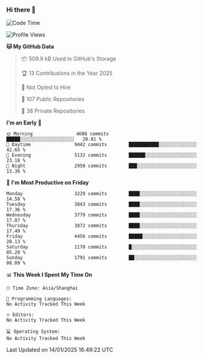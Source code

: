 ### Hi there 👋

<!--
**qbosen/qbosen** is a ✨ _special_ ✨ repository because its `README.md` (this file) appears on your GitHub profile.

Here are some ideas to get you started:

- 🔭 I’m currently working on ...
- 🌱 I’m currently learning ...
- 👯 I’m looking to collaborate on ...
- 🤔 I’m looking for help with ...
- 💬 Ask me about ...
- 📫 How to reach me: ...
- 😄 Pronouns: ...
- ⚡ Fun fact: ...
-->

<!--START_SECTION:waka-->
![Code Time](http://img.shields.io/badge/Code%20Time-2%2C111%20hrs%2036%20mins-blue)

![Profile Views](http://img.shields.io/badge/Profile%20Views-0-blue)

**🐱 My GitHub Data** 

> 📦 509.9 kB Used in GitHub's Storage 
 > 
> 🏆 13 Contributions in the Year 2025
 > 
> 🚫 Not Opted to Hire
 > 
> 📜 107 Public Repositories 
 > 
> 🔑 38 Private Repositories 
 > 
**I'm an Early 🐤** 

```text
🌞 Morning                4608 commits        █████░░░░░░░░░░░░░░░░░░░░   20.81 % 
🌆 Daytime                9442 commits        ███████████░░░░░░░░░░░░░░   42.65 % 
🌃 Evening                5132 commits        ██████░░░░░░░░░░░░░░░░░░░   23.18 % 
🌙 Night                  2958 commits        ███░░░░░░░░░░░░░░░░░░░░░░   13.36 % 
```
📅 **I'm Most Productive on Friday** 

```text
Monday                   3229 commits        ████░░░░░░░░░░░░░░░░░░░░░   14.58 % 
Tuesday                  3843 commits        ████░░░░░░░░░░░░░░░░░░░░░   17.36 % 
Wednesday                3779 commits        ████░░░░░░░░░░░░░░░░░░░░░   17.07 % 
Thursday                 3872 commits        ████░░░░░░░░░░░░░░░░░░░░░   17.49 % 
Friday                   4456 commits        █████░░░░░░░░░░░░░░░░░░░░   20.13 % 
Saturday                 1170 commits        █░░░░░░░░░░░░░░░░░░░░░░░░   05.28 % 
Sunday                   1791 commits        ██░░░░░░░░░░░░░░░░░░░░░░░   08.09 % 
```


📊 **This Week I Spent My Time On** 

```text
🕑︎ Time Zone: Asia/Shanghai

💬 Programming Languages: 
No Activity Tracked This Week

🔥 Editors: 
No Activity Tracked This Week

💻 Operating System: 
No Activity Tracked This Week
```


 Last Updated on 14/01/2025 16:49:22 UTC
<!--END_SECTION:waka-->
